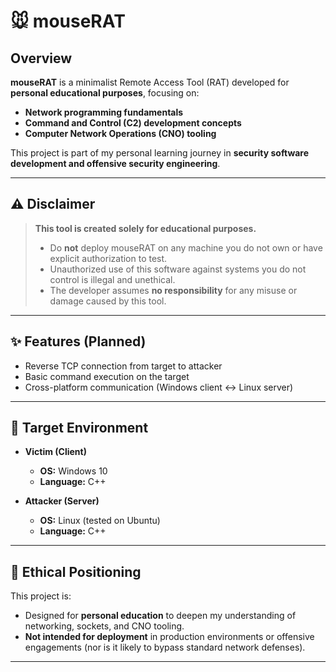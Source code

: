 # 🐭 mouseRAT

## Overview

**mouseRAT** is a minimalist Remote Access Tool (RAT) developed for **personal educational purposes**, focusing on:

- **Network programming fundamentals**
- **Command and Control (C2) development concepts**
- **Computer Network Operations (CNO) tooling**

This project is part of my personal learning journey in **security software development and offensive security engineering**.

---

## ⚠️ Disclaimer

> **This tool is created solely for educational purposes.**
> - Do **not** deploy mouseRAT on any machine you do not own or have explicit authorization to test.
> - Unauthorized use of this software against systems you do not control is illegal and unethical.
> - The developer assumes **no responsibility** for any misuse or damage caused by this tool.

---

## ✨ Features (Planned)

- Reverse TCP connection from target to attacker
- Basic command execution on the target
- Cross-platform communication (Windows client ↔ Linux server)

---

## 🎯 Target Environment

- **Victim (Client)**
  - **OS:** Windows 10
  - **Language:** C++

- **Attacker (Server)**
  - **OS:** Linux (tested on Ubuntu)
  - **Language:** C++

---

## 🛑 Ethical Positioning

This project is:

- Designed for **personal education** to deepen my understanding of networking, sockets, and CNO tooling.
- **Not intended for deployment** in production environments or offensive engagements (nor is it likely to bypass standard network defenses).
---
